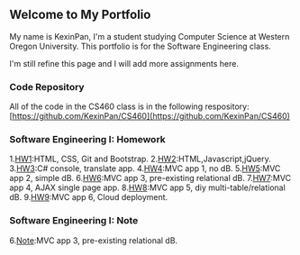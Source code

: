 ## Welcome to My Portfolio

My name is KexinPan, I'm a student studying Computer Science at Western Oregon University. This portfolio is for the Software Engineering class.

I'm still refine this page and I will add more assignments here.

### Code Repository

All of the code in the CS460 class is in the following respository:
[https://github.com/KexinPan/CS460](https://github.com/KexinPan/CS460)

### Software Engineering I: Homework

1.[HW1](CS460/HW1/):HTML, CSS, Git and Bootstrap.
2.[HW2](CS460/HW2/):HTML,Javascript,jQuery.
3.[HW3](CS460/HW3/):C# console, translate app.
4.[HW4](CS460/HW4/):MVC app 1, no dB.
5.[HW5](CS460/HW5/):MVC app 2, simple dB.
6.[HW6](CS460/HW6/):MVC app 3, pre-existing relational dB.
7.[HW7](CS460/HW7/):MVC app 4, AJAX single page app.
8.[HW8](CS460/HW8/):MVC app 5, diy multi-table/relational dB.
9.[HW9](CS460/HW9/):MVC app 6, Cloud deployment.

### Software Engineering I: Note

6.[Note](Note/HW6/note.md):MVC app 3, pre-existing relational dB.

